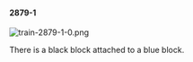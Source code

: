 #### 2879-1
![train-2879-1-0.png](https://github.com/lil-lab/nlvr/raw/master/nlvr/train/images/69/train-2879-1-0.png "train-2879-1-0.png")

There is a black block attached to a blue block.